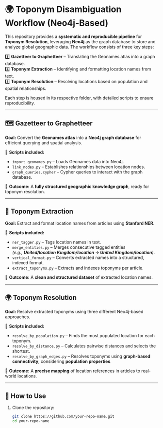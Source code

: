 # 🌍 Toponym Disambiguation Workflow (Neo4j-Based)

This repository provides a **systematic and reproducible pipeline** for **Toponym Resolution**, leveraging **Neo4j** as the graph database to store and analyze global geographic data. The workflow consists of three key steps:

1️⃣ **Gazetteer to Graphetteer** – Translating the Geonames atlas into a graph database.  
2️⃣ **Toponym Extraction** – Identifying and formatting location names from text.  
3️⃣ **Toponym Resolution** – Resolving locations based on population and spatial relationships.  

Each step is housed in its respective folder, with detailed scripts to ensure reproducibility.

---

## 🗺️ Gazetteer to Graphetteer
**Goal:** Convert the **Geonames atlas** into a **Neo4j graph database** for efficient querying and spatial analysis.

📂 **Scripts included:**
- `import_geonames.py` – Loads Geonames data into Neo4j.
- `link_nodes.py` – Establishes relationships between location nodes.
- `graph_queries.cypher` – Cypher queries to interact with the graph database.

🔹 **Outcome:** A **fully structured geographic knowledge graph**, ready for toponym resolution.

---

## 🔎 Toponym Extraction
**Goal:** Extract and format location names from articles using **Stanford NER**.

📂 **Scripts included:**
- `ner_tagger.py` – Tags location names in text.
- `merge_entities.py` – Merges consecutive tagged entities  
  _(e.g., **United/location Kingdom/location → United Kingdom/location**)_.
- `vertical_format.py` – Converts extracted names into a structured, indexed format.
- `extract_toponyms.py` – Extracts and indexes toponyms per article.

🔹 **Outcome:** A **clean and structured dataset** of extracted location names.

---

## 🌍 Toponym Resolution
**Goal:** Resolve extracted toponyms using three different Neo4j-based approaches.

📂 **Scripts included:**
- `resolve_by_population.py` – Finds the most populated location for each toponym.
- `resolve_by_distance.py` – Calculates pairwise distances and selects the shortest.
- `resolve_by_graph_edges.py` – Resolves toponyms using **graph-based connectivity**, considering **population properties**.

🔹 **Outcome:** A **precise mapping** of location references in articles to real-world locations.

---

## 🚀 How to Use
1. Clone the repository:  
   ```bash
   git clone https://github.com/your-repo-name.git
   cd your-repo-name
